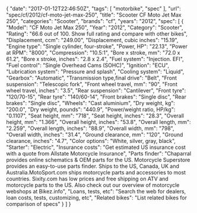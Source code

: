 {
    "date": "2017-01-12T22:46:50Z",
    "tags": [
        "motorbike",
        "spec"
    ],
    "url": "spec\/cf\/2012\/cf-moto-jet-max-250",
    "title": "Scooter CF Moto Jet Max 250",
    "categories": "Scooter",
    "brands": "cf",
    "years": "2012",
    "spec": [
        {
            "Model": "CF Moto Jet Max 250",
            "Year": "2012",
            "Category": "Scooter",
            "Rating": "66.6 out of 100. Show full rating and compare with other bikes",
            "Displacement, ccm": "249.00",
            "Displacement, cubic inches": "15.19",
            "Engine type": "Single cylinder, four-stroke",
            "Power, HP": "22.13",
            "Power at RPM": "8000",
            "Compression": "10.5:1",
            "Bore x stroke, mm": "72.0 x 61.2",
            "Bore x stroke, inches": "2.8 x 2.4",
            "Fuel system": "Injection. EFI",
            "Fuel control": "Single Overhead Cams (SOHC)",
            "Ignition": "ECU",
            "Lubrication system": "Pressure  and  splash",
            "Cooling system": "Liquid",
            "Gearbox": "Automatic",
            "Transmission type,final drive": "Belt",
            "Front suspension": "Telescopic fork",
            "Front wheel travel, mm": "90",
            "Front wheel travel, inches": "3.5",
            "Rear suspension": "Cantilever",
            "Front tyre": "120\/70-15",
            "Rear tyre": "140\/60-14",
            "Front brakes": "Single disc",
            "Rear brakes": "Single disc",
            "Wheels": "Cast aluminium",
            "Dry weight, kg": "200.0",
            "Dry weight, pounds": "440.9",
            "Power\/weight ratio, HP\/kg": "0.1107",
            "Seat height, mm": "718",
            "Seat height, inches": "28.3",
            "Overall height, mm": "1.366",
            "Overall height, inches": "53.8",
            "Overall length, mm": "2.259",
            "Overall length, inches": "88.9",
            "Overall width, mm": "798",
            "Overall width, inches": "31.4",
            "Ground clearance, mm": "120",
            "Ground clearance, inches": "4.7",
            "Color options": "White, silver, gray, black",
            "Starter": "Electric",
            "Insurance costs": "Get estimated US insurance cost with a quote from Allstate Motorcycle Insurance",
            "Parts finder": "Chaparral provides online schematics & OEM parts for the US.   Motorcycle Superstore provides an easy-to-use parts finder. Ships to the US, Canada, UK and Australia.MotoSport.com ships motorcycle parts and accessories to most countries.    Sixity.com has low prices and free shipping on ATV and motorcycle parts to the US. Also check out our overview of motorcycle webshops at Bikez.info",
            "Loans, tests, etc": "Search the web for dealers, loan costs, tests, customizing, etc",
            "Related bikes": "List related bikes for comparison of specs"
        }
    ]
}